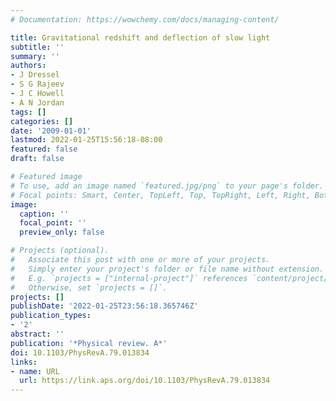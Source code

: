 ```yaml
---
# Documentation: https://wowchemy.com/docs/managing-content/

title: Gravitational redshift and deflection of slow light
subtitle: ''
summary: ''
authors:
- J Dressel
- S G Rajeev
- J C Howell
- A N Jordan
tags: []
categories: []
date: '2009-01-01'
lastmod: 2022-01-25T15:56:18-08:00
featured: false
draft: false

# Featured image
# To use, add an image named `featured.jpg/png` to your page's folder.
# Focal points: Smart, Center, TopLeft, Top, TopRight, Left, Right, BottomLeft, Bottom, BottomRight.
image:
  caption: ''
  focal_point: ''
  preview_only: false

# Projects (optional).
#   Associate this post with one or more of your projects.
#   Simply enter your project's folder or file name without extension.
#   E.g. `projects = ["internal-project"]` references `content/project/deep-learning/index.md`.
#   Otherwise, set `projects = []`.
projects: []
publishDate: '2022-01-25T23:56:18.365746Z'
publication_types:
- '2'
abstract: ''
publication: '*Physical review. A*'
doi: 10.1103/PhysRevA.79.013834
links:
- name: URL
  url: https://link.aps.org/doi/10.1103/PhysRevA.79.013834
---
```

